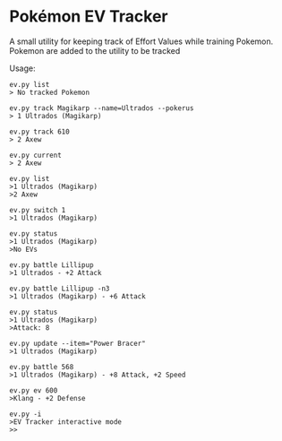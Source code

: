 # Pokémon EV Tracker

A small utility for keeping track of Effort Values while training Pokemon. 
Pokemon are added to the utility to be tracked

Usage:

	ev.py list
	> No tracked Pokemon
	
	ev.py track Magikarp --name=Ultrados --pokerus
	> 1 Ultrados (Magikarp)
	
	ev.py track 610
	> 2 Axew
	
	ev.py current
	> 2 Axew
	
	ev.py list
	>1 Ultrados (Magikarp)
	>2 Axew
	
	ev.py switch 1
	>1 Ultrados (Magikarp)
	
	ev.py status
	>1 Ultrados (Magikarp)
	>No EVs
	
	ev.py battle Lillipup
	>1 Ultrados - +2 Attack
	
	ev.py battle Lillipup -n3
	>1 Ultrados (Magikarp) - +6 Attack
	
	ev.py status
	>1 Ultrados (Magikarp)
	>Attack: 8
	
	ev.py update --item="Power Bracer"
	>1 Ultrados (Magikarp)
	
	ev.py battle 568
	>1 Ultrados (Magikarp) - +8 Attack, +2 Speed
	
	ev.py ev 600
	>Klang - +2 Defense
	
	ev.py -i
	>EV Tracker interactive mode
	>> 
	